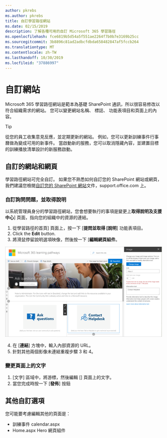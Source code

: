 ```yaml
---
author: pkrebs
ms.author: pkrebs
title: 自訂學習路徑網站
ms.date: 02/15/2019
description: 了解各種可用的自訂 Microsoft 365 學習路徑
ms.openlocfilehash: fce6819b5d54a5f551ae2264f7b0b7e3169b25cc
ms.sourcegitcommit: 3b8896c81ad2adbcfdbda658482847af5fccb264
ms.translationtype: MT
ms.contentlocale: zh-TW
ms.lasthandoff: 10/30/2019
ms.locfileid: "37886997"
---
```

# <a name="customize-the-site"></a>自訂網站

Microsoft 365 學習路徑網站是範本為基礎 SharePoint 通訊，所以很容易修改以符合組織需求的網站。 您可以變更網站名稱、 標誌、 功能表項目和頁面上的內容。 

> [!TIP]
> 從您的員工收集意見反應，並定期更新的網站。 例如，您可以更新訓練事件行事曆做為變成可用的新事件。 當啟動新的服務，您可以取消隱藏內容，並建置目標的訓練播放清單設計的新服務啟動。 

## <a name="customize-the-site-and-web-pages"></a>自訂的網站和網頁

學習路徑網站可完全自訂。 如果您不熟悉如何自訂您的 SharePoint 網站或網頁，我們建議您檢閱[自訂您的 SharePoint 網站](https://support.office.com/en-us/article/customize-your-sharepoint-site-320b43e5-b047-4fda-8381-f61e8ac7f59b)文件，support.office.com 上。 

### <a name="customize-ask-questions-and-get-help"></a>自訂詢問問題，並取得說明

以系統管理員身分的學習路徑網站，您會想要執行的事項是變更上**取得說明及支援中心**] 頁面，指向您的組織中的資源的連結。 

1.  從學習路徑的首頁] 頁面上，按一下 [**提問並取得 [說明**] 功能表項目。
2.  Click the **Edit** button.
3.  將滑鼠停留說明選項映像，然後按一下 [**編輯網頁組件**。

![cg edithelp.png](media/cg-edithelp.png)

4.  在 [**連結**] 方塊中，輸入內部資源的 URL。 
5.  針對其他兩個影像未連結重複步驟 3 和 4。

### <a name="change-the-text-on-the-page"></a>變更頁面上的文字

1. [文字] 區域中，將游標，然後編輯 [] 頁面上的文字。 
2. 當您完成時按一下 [**發佈**] 按鈕

## <a name="other-customization-options"></a>其他自訂選項
您可能要考慮編輯其他的頁面是：

- 訓練事件 calendar.aspx
- Home.aspx Hero 網頁組件


